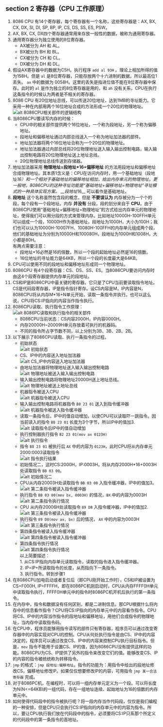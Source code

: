 ## section 2 寄存器（CPU 工作原理）     

1.  8086 CPU 有14个寄存器，每个寄存器有一个名称，这些寄存器是：AX, BX, CX, DX, SI, DI, SP, BP, IP, CS, DS, SS, ES, PSW。    
2.  AX, BX, CX, DX四个寄存器通常用来存放一般性的数据，被称为通用寄存器。      
3.  通用寄存器分为独立使用的8位寄存器。     
    + AX被分为 AH 和 AL。     
    + BX被分为 BH 和 BL。     
    + CX被分为 CH 和 CL。     
    + DX被分为 DH 和 DL。     
4.  假设AX寄存器中的数据为C5H。执行程序 `add al 93H` 。理论上相加所得的值为158H。但是 `al` 是8位寄存器，只能存放两个十六进制的数据，所以最高位1丢失。 `ax` 中的数据为 0058H。这里的丢失是指进位值不能在8位寄存器中保存。此时的 `al` 是作为独立的8位寄存器是用的，和 `ah` 没有关系，CPU在执行这条指令的时候认为两者是不相关的寄存器。        
5.  8086 CPU 有20位地址总线，可以传送20位地址，达到1MB的寻址能力。它采用一种在内部用两个16位地址合成的方法形成一个20位的物理地址。    
    ![alt 8086CPU相关部件的逻辑结构](../../pitures/8086CPU相关部件的逻辑结构.PNG "8086CPU相关部件的逻辑结构")       
6.  当8086CPU要读写内存的时候：   
    + CPU中的相关部件提供两个16位地址，一个称为段地址，另一个称为偏移地址。      
    + 段地址和偏移地址通过内部总线送入一个称为地址加法器的部件。    
    + 地址加法器将两个16位地址合称为一个20位的物理地址。    
    + 地址加法器通过内部总线将20位物理地址送入输入输出控制电路，输入输出控制电路将20位物理地址送上地址总线。      
    + 20位物理地址总线传送到存储器。    
7.  地址加法器采用 __物理地址=段地址*16+偏移地址__ 的方法用段地址和偏移地址合成物理地址。其本质1含义是：CPU在访问内存时，用一个基础地址（段地址*16）和一个相对于基础地址的偏移地址相加，给出内存单元的物理地址。更一般地，8086CPU的这种寻址功能是“基础地址+偏移地址=物理地址”寻址模式的一种具体实现方案。 __段地址*16__ 可以看作是基础地址。     
8.  __段地址__ 这个名称虽然包含段的概念，但是 __不要误认为__ 内存被分为一个个的段，每个段有一个段地址。内存 __并没有__ 分段，段的划分来自于 __CPU__。由于8086CPU使用“基础地址+偏移地址=物理地址”的方式给出内存单元的物理地址，使得我们可以用分段的方式来管理内存。比如地址10000H-100FFH单元可以组成一个段，10000H作为基础地址，段地址为1000H，大小为100H；我们也可以认为10000H-10007FH、10080H-100FFH的内存单元组成两个段，他们的基础地址为分别为10000H和100080H，段地址为1000H和1008H，大小都是80H。    
    有两点需要注意：    
    + 段地址*16必然是16的倍数，所以一个段的起始地址必然是16的倍数。
    + 16位地址的寻址能力是64KB，所以一个段的长度最大是64KB。       
9.  CPU可以使用不同的段地址和偏移地址形成同一个物理地址。     
10.  8086CPU 有4个段寄存器：CS、DS、SS、ES。当8086CPU要访问内存时由这4个段寄存器提供内存单元的段地址。     
11.  CS和IP是8086CPU中最关键的寄存器。它只是了CPU当前要读取指令地址。CS是代码段寄存器，IP是指令指针寄存。设CS内容是M，IP内容是N，8086CPU将从内存M*16+N单元开始，读取一条指令并执行。也可以这么说，CPU将CS:IP指向的内容当作指令执行。     
12.  8086CPU读取、执行指令工作原理：      
     ![alt 8086PC读取和执行指令的相关部件](../../pictures/8086PC读取和执行指令的相关部件.PNG "8086PC读取和执行指令的相关部件")       
     + 8086CPU当前状态：CS内容2000H，IP内容0000H。    
     + 内存20000H~20009H单元存放着可执行的机器码。    
     + 不同的指令所占字节数不同，以上分别为3B、3B、2B、2B。     
13.  以下展示了8086CPU读取、执行一条指令的过程。    
     + 初始状态     
     ![alt 初始状态](../../pictures/初始状态.PNG "初始状态")        
     + CS、IP中的内容送入地址加法器      
     ![alt CS_IP中内容送入地址加法器](../../pictures/CS_IP中内容送入地址加法器.PNG "CS、IP中内容送入地址加法器")        
     + 由地址加法器将物理地址送入输入输出控制电路       
     ![alt 物理地址被送入输入输出控制电路](../..pictures/物理地址被送入输入输出控制电路.PNG "物理地址被送入输入输出控制电路")      
     + 输入输出控制电路将物理地址20000H送上地址总线。     
     ![alt 物理地址被送上地址总线](../../pictures/物理地址被送上地址总线.PNG "物理地址被送上地址总线")      
     + 机器指令被送入CPU      
     ![alt 机器指令被送入CPU](../../pictures/机器指令被送入CPU.PNG "机器指令被送入CPU")     
     + 输入输出控制电路将机器指令 `B8 23 01` 送入到指令缓冲器   
     ![alt 机器指令被送入指令缓冲器](../../pictures/机器指令被送入指令缓冲器.PNG "机器指令被送入指令缓冲器")    
     + 读取一条指令后，IP中的值自动增加，以使CPU可以读取吓一跳指令。因当前读入的指令 `B8 23 01` 长度为3个字节，所以IP中的值加3.   
     ![alt 读取指令后IP中的值自动增加](../../pictures/读取指令后IP中的值自动增加.PNG "读取指令后IP中的值自动增加")      
     + 执行控制器执行指令 `B2 23 01(mov ax 0123H)`      
     ![alt 执行指令](../../pictures/执行指令.PNG "执行指令")      
     + 指令 `B8 23 01` 被执行后 `AX` 中的内容为 `0123H`，此时CPU将从内存单元2000:0003读取指令     
     ![alt 指令执行结果](指令执行结果.PNG "指令执行结果")     
     + 初始情况二，这时CS:2000H，IP:0003H，将从内存2000H*16+0003H处读取指令 `BB 03 00`。     
     ![alt 初始情况二](../../pictures/初始情况二.PNG "初始情况二")      
     + CPU从内存20003H处读取指令 `BB 03 00` 入指令缓冲器，IP中的值加3。     
     ![alt 第二条指令被读入指令缓冲器](../../pictures/第二条指令被读入指令缓冲器.PNG "第二条指令被读入指令缓冲器")      
     + 执行指令 `BB 03 00(mov bx, 0003H)` 的情况，`BX` 中的内容为0003H      
     ![alt 第二条指令执行情况](../../pictures/第二条指令执行情况.PNG "第二条指令执行情况")      
     + CPU 从内存20006H处读取指令 `89 D8` 入指令缓冲器，IP中的值加2.      
     ![alt 第三条指令被读入指令缓冲器](../../pictures/第三条指令被读入指令缓冲器.PNG "第三条指令被读入指令缓冲器")      
     + 执行指令 `89 D8(mov ax, bx)` 后的情况， `AX` 中的内容为0003H     
     ![alt 第三条指令执行情况](../../pictures/第三条指令执行情况.PNG "第三条指令执行情况")      
     + 第四条指令被读入指令缓冲器     
     ![alt 第四条指令被读入指令缓冲器](../../pictures/第四条指令被读入指令缓冲器.PNG "第四条指令被读入指令缓冲器")      
     + 第四条指令执行情况     
     ![alt 第四条指令执行情况](../../pictures/第四条指令执行情况.PNG "第四条指令执行情况")      
    以上简要描述：      
    1.  从CS:IP指向内存单元读取指令，读取的指令进入指令缓冲器。   
    2.  IP=IP+所读取指令的长度，从而指向下一条指令。    
    3.  执行指令。转到步骤1     
14.  在8086CPU加电启动或者复位后（即CPU刚开始工作时），CS和IP被设置为CS=F000H, IP=FFFFH，即在8086PC机刚启动时，CPU从内存FFFF0H单元中读取指令执行，FFFF0H单元中的指令时8086PC机开机后执行的第一条指令。      
15.  在内存中，指令和数据没有任何区别，都是二进制信息。那CPU根据什么将内存中的信息看作指令？CPU将CS:IP指向的内存单元中的内容看作指令。CPU将CS、IP中的内容当作指令的段地址和偏移地址，用他们合成指令的物理地址，当内存中读取指令码。      
16.  在CPU中，程序员能够用指令读写的部件只有寄存器，程序员可以通过改变寄存器中的内容实现对CPU的控制。CPU从何处执行指令是由CS、IP中的内容决定的，程序员可以通过改变CS、IP中的内容来控制CPU执行目标指令。但是，`mov` 指令不能用于设置CS、IP的值，因为8086CPU没有提供这样的功能。8086CPU为CS、IP提供了另外的指令来改变它们的值。能够改变CS、IP的内容的指令被统统称为转移指令。      
17.  `jmp` 的格式：`jmp 段地址:偏移地址`。指令的功能为：用指令中给出的段地址修改CS，偏移地址修改IP。如果仅仅想要修改IP的内容，可用指令 `jmp 某一合法寄存器` 完成。      
18.  对于8086PC机，在编程时，可以将一组内存单元定义为一个段。可以将长度为N(N<=64KB)的一组代码，存在一组地址连续、起始地址为16的倍数的内存单元中。    
19.  如何使得代码段中的指令被执行呢？将一段内存当作代码段，仅仅是我们编程的一种安排，但是CPU只会执行CS:IP指向的内存单元中的内容为指令。所以，要让CPU执行我们放在代码段中的指令，必须要将CS:IP只系那个所定义的代码段中的第一条指令的首地址。         
